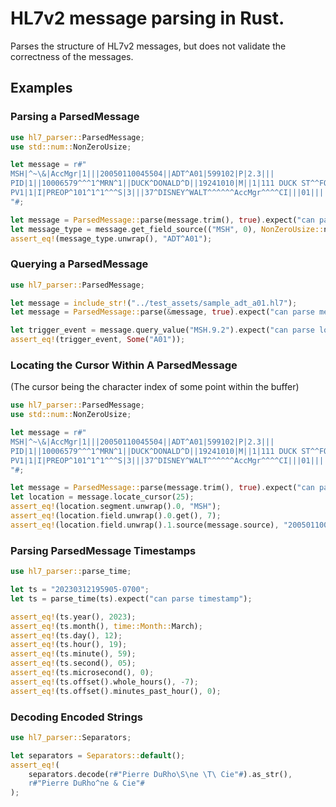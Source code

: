 # HL7v2 message parsing in Rust.

Parses the structure of HL7v2 messages, but does not validate the correctness of the messages.

## Examples

### Parsing a ParsedMessage

```rust
use hl7_parser::ParsedMessage;
use std::num::NonZeroUsize;

let message = r#"
MSH|^~\&|AccMgr|1|||20050110045504||ADT^A01|599102|P|2.3|||
PID|1||10006579^^^1^MRN^1||DUCK^DONALD^D||19241010|M||1|111 DUCK ST^^FOWL^CA^999990000^^M|1|8885551212|8885551212|1|2||40007716^^^AccMgr^VN^1|123121234|||||||||||NO NK1|1|DUCK^HUEY|SO|3583 DUCK RD^^FOWL^CA^999990000|8885552222||Y||||||||||||||
PV1|1|I|PREOP^101^1^1^^^S|3|||37^DISNEY^WALT^^^^^^AccMgr^^^^CI|||01||||1|||37^DISNEY^WALT^^^^^^AccMgr^^^^CI|2|40007716^^^AccMgr^VN|4|||||||||||||||||||1||G|||20050110045253||||||
"#;

let message = ParsedMessage::parse(message.trim(), true).expect("can parse message");
let message_type = message.get_field_source(("MSH", 0), NonZeroUsize::new(9).unwrap());
assert_eq!(message_type.unwrap(), "ADT^A01");
```

### Querying a ParsedMessage

```rust
use hl7_parser::ParsedMessage;

let message = include_str!("../test_assets/sample_adt_a01.hl7");
let message = ParsedMessage::parse(&message, true).expect("can parse message");

let trigger_event = message.query_value("MSH.9.2").expect("can parse location query");
assert_eq!(trigger_event, Some("A01"));
```

### Locating the Cursor Within A ParsedMessage

(The cursor being the character index of some point within the buffer)

```rust
use hl7_parser::ParsedMessage;
use std::num::NonZeroUsize;

let message = r#"
MSH|^~\&|AccMgr|1|||20050110045504||ADT^A01|599102|P|2.3|||
PID|1||10006579^^^1^MRN^1||DUCK^DONALD^D||19241010|M||1|111 DUCK ST^^FOWL^CA^999990000^^M|1|8885551212|8885551212|1|2||40007716^^^AccMgr^VN^1|123121234|||||||||||NO NK1|1|DUCK^HUEY|SO|3583 DUCK RD^^FOWL^CA^999990000|8885552222||Y||||||||||||||
PV1|1|I|PREOP^101^1^1^^^S|3|||37^DISNEY^WALT^^^^^^AccMgr^^^^CI|||01||||1|||37^DISNEY^WALT^^^^^^AccMgr^^^^CI|2|40007716^^^AccMgr^VN|4|||||||||||||||||||1||G|||20050110045253||||||
"#;

let message = ParsedMessage::parse(message.trim(), true).expect("can parse message");
let location = message.locate_cursor(25);
assert_eq!(location.segment.unwrap().0, "MSH");
assert_eq!(location.field.unwrap().0.get(), 7);
assert_eq!(location.field.unwrap().1.source(message.source), "20050110045504");
```

### Parsing ParsedMessage Timestamps

```rust
use hl7_parser::parse_time;

let ts = "20230312195905-0700";
let ts = parse_time(ts).expect("can parse timestamp");

assert_eq!(ts.year(), 2023);
assert_eq!(ts.month(), time::Month::March);
assert_eq!(ts.day(), 12);
assert_eq!(ts.hour(), 19);
assert_eq!(ts.minute(), 59);
assert_eq!(ts.second(), 05);
assert_eq!(ts.microsecond(), 0);
assert_eq!(ts.offset().whole_hours(), -7);
assert_eq!(ts.offset().minutes_past_hour(), 0);
```

### Decoding Encoded Strings

```rust
use hl7_parser::Separators;

let separators = Separators::default();
assert_eq!(
    separators.decode(r#"Pierre DuRho\S\ne \T\ Cie"#).as_str(),
    r#"Pierre DuRho^ne & Cie"#
);
```

